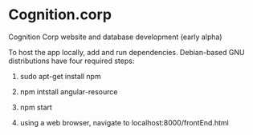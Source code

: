 # Cognition.corp
Cognition Corp website and database development (early alpha)

To host the app locally, add and run dependencies. Debian-based GNU distributions have four required steps:

1) sudo apt-get install npm

2) npm intstall angular-resource

3) npm start

4) using a web browser, navigate to localhost:8000/frontEnd.html
